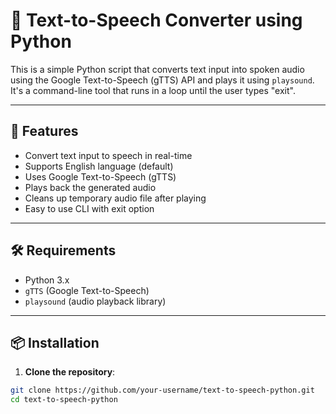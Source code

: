 # 🎤 Text-to-Speech Converter using Python

This is a simple Python script that converts text input into spoken audio using the Google Text-to-Speech (gTTS) API and plays it using `playsound`. It's a command-line tool that runs in a loop until the user types "exit".

---

## 🚀 Features

- Convert text input to speech in real-time
- Supports English language (default)
- Uses Google Text-to-Speech (gTTS)
- Plays back the generated audio
- Cleans up temporary audio file after playing
- Easy to use CLI with exit option

---

## 🛠 Requirements

- Python 3.x
- `gTTS` (Google Text-to-Speech)
- `playsound` (audio playback library)

---

## 📦 Installation

1. **Clone the repository**:

```bash
git clone https://github.com/your-username/text-to-speech-python.git
cd text-to-speech-python
